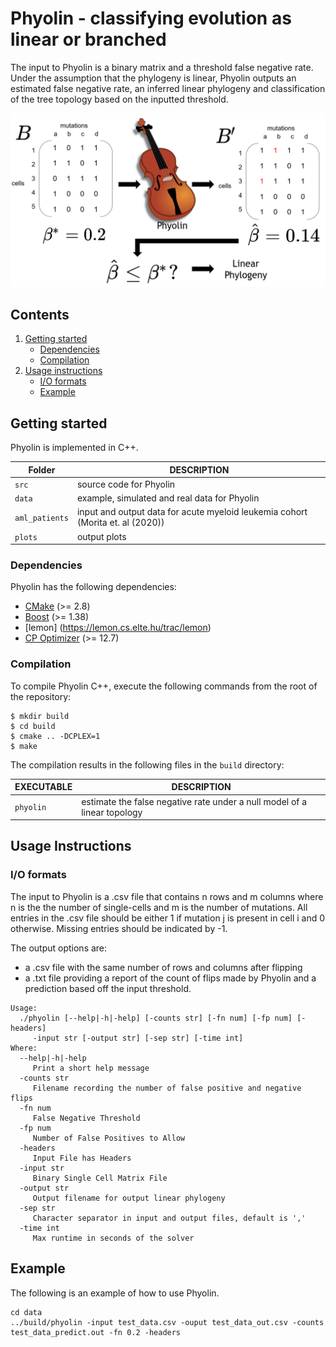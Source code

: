 # Phyolin - classifying evolution as linear or branched 

The input to Phyolin is a binary matrix and a threshold false negative rate.  Under the assumption that the phylogeny is linear, Phyolin outputs an estimated false negative rate, an inferred linear phylogeny and classification of the tree topology based on the inputted threshold. 

![Overview of Phyolin](Figure1.png)

## Contents

  1. [Getting started](#start)
     * [Dependencies](#dep)
     * [Compilation](#comp)
  2. [Usage instructions](#usage)
     * [I/O formats](#io)
     * [Example](#example)

     

<a name="start"></a>
## Getting started

Phyolin is implemented in C++. 

| Folder    | DESCRIPTION                                                  |
| --------- | ------------------------------------------------------------ |
| `src`     | source code for Phyolin                                      |
| `data`    | example, simulated and real data for Phyolin                             
| `aml_patients`| input and output data for acute myeloid leukemia cohort (Morita et. al (2020)) |re
| `plots`   | output plots 


<a name="dep"></a>

### Dependencies   

Phyolin has the following dependencies:


* [CMake](http://www.cmake.org/) (>= 2.8)
* [Boost](http://www.boost.org) (>= 1.38)
* [lemon] (https://lemon.cs.elte.hu/trac/lemon)
* [CP Optimizer](https://www.ibm.com/analytics/cplex-cp-optimizer) (>= 12.7)

<a name="comp"></a>
### Compilation

To compile Phyolin C++, execute the following commands from the root of the repository:

    $ mkdir build
    $ cd build
    $ cmake .. -DCPLEX=1
    $ make 


The compilation results in the following files in the `build` directory:

EXECUTABLE | DESCRIPTION
-----------|-------------
`phyolin`  | estimate the false negative rate under a null model of a linear topology

<a name="usage"></a>
## Usage Instructions

<a name="io"></a>
### I/O formats
The input to Phyolin is a .csv file that contains n rows and m columns where n is the the number of single-cells and m is the number of mutations.  All entries in the .csv file should be either 1 if mutation j is present in cell i and 0 otherwise. Missing entries should be indicated by -1.  

The output options are:
* a .csv file with the same number of rows and columns after flipping
* a .txt file providing a report of the count of flips made by Phyolin and a prediction based off the input threshold.




```
Usage:
  ./phyolin [--help|-h|-help] [-counts str] [-fn num] [-fp num] [-headers]
     -input str [-output str] [-sep str] [-time int]
Where:
  --help|-h|-help
     Print a short help message
  -counts str
     Filename recording the number of false positive and negative flips
  -fn num
     False Negative Threshold
  -fp num
     Number of False Positives to Allow
  -headers
     Input File has Headers
  -input str
     Binary Single Cell Matrix File
  -output str
     Output filename for output linear phylogeny
  -sep str
     Character separator in input and output files, default is ','
  -time int
     Max runtime in seconds of the solver
```
<a name="example"></a>
## Example
The following is an example of how to use Phyolin.

```
cd data
../build/phyolin -input test_data.csv -ouput test_data_out.csv -counts test_data_predict.out -fn 0.2 -headers

```
